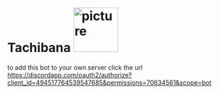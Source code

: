 # Tachibana <img width="100" alt="picture" src="https://i.imgur.com/FRqAw8p.png">
to add this bot to your own server click the url https://discordapp.com/oauth2/authorize?client_id=494517764539547685&permissions=70634561&scope=bot
